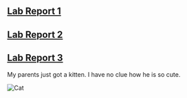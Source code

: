 ## [Lab Report 1](lab-report-1-week-2.html)

## [Lab Report 2](lab-report-2-week-4.html)

## [Lab Report 3](lab-report-3-week-6.html)

My parents just got a kitten. I have no clue how he is so cute.

![Cat](cat.png)
